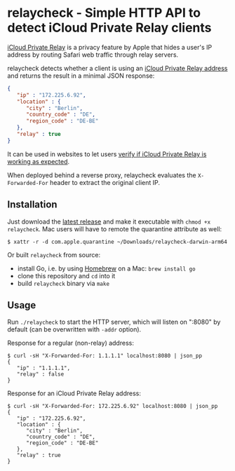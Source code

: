# relaycheck - Simple HTTP API to detect iCloud Private Relay clients

[iCloud Private Relay](https://support.apple.com/en-us/102602) is a privacy
feature by Apple that hides a user's IP address by routing Safari web traffic
through relay servers.

relaycheck detects whether a client is using an
[iCloud Private Relay address](https://mask-api.icloud.com/egress-ip-ranges.csv)
and returns the result in a minimal JSON response:

```json
{
   "ip" : "172.225.6.92",
   "location" : {
      "city" : "Berlin",
      "country_code" : "DE",
      "region_code" : "DE-BE"
   },
   "relay" : true
}
```

It can be used in websites to let users
[verify if iCloud Private Relay is working as expected](https://www.bjoernalbers.de/icloud-privat-relay-test/).

When deployed behind a reverse proxy, relaycheck evaluates the
`X-Forwarded-For` header to extract the original client IP.

## Installation

Just download the
[latest release](https://github.com/bjoernalbers/relaycheck/releases/latest)
and make it executable with `chmod +x relaycheck`.
Mac users will have to remote the quarantine attribute as well:

```
$ xattr -r -d com.apple.quarantine ~/Downloads/relaycheck-darwin-arm64
```

Or built `relaycheck` from source:

- install Go, i.e. by using [Homebrew](https://brew.sh) on a Mac: `brew install go`
- clone this repository and `cd` into it
- build `relaycheck` binary via `make`

## Usage

Run `./relaycheck` to start the HTTP server, which will listen on ":8080" by
default (can be overwritten with `-addr` option).

Response for a regular (non-relay) address:

```
$ curl -sH "X-Forwarded-For: 1.1.1.1" localhost:8080 | json_pp
{
   "ip" : "1.1.1.1",
   "relay" : false
}
```

Response for an iCloud Private Relay address:

```
$ curl -sH "X-Forwarded-For: 172.225.6.92" localhost:8080 | json_pp
{
   "ip" : "172.225.6.92",
   "location" : {
      "city" : "Berlin",
      "country_code" : "DE",
      "region_code" : "DE-BE"
   },
   "relay" : true
}
```
